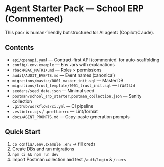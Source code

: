 # Agent Starter Pack — School ERP (Commented)

This pack is human-friendly but structured for AI agents (Copilot/Claude).

## Contents
- `api/openapi.yaml` — Contract-first API (commented) for auto-scaffolding
- `config/.env.example` — Env vars with explanations
- `rbac/RBAC_MATRIX.md` — Roles × permissions
- `audit/AUDIT_EVENTS.md` — Event names (canonical)
- `migrations/master/0001_master_init.sql` — Master DB
- `migrations/trust_template/0001_trust_init.sql` — Trust DB
- `seeders/seed_data.json` — Minimal seed
- `postman/school_erp_starter.postman_collection.json` — Sanity collection
- `.github/workflows/ci.yml` — CI pipeline
- `.eslintrc.cjs` / `.prettierrc` — Lint/format
- `docs/AGENT_PROMPTS.md` — Copy-paste generation prompts

## Quick Start
1. `cp config/.env.example .env` → fill creds
2. Create DBs and run migrations
3. `npm ci && npm run dev`
4. Import Postman collection and test `/auth/login` & `/users`
